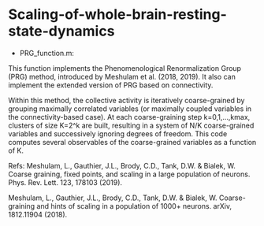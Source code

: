 # Scaling-of-whole-brain-resting-state-dynamics

- PRG_function.m:

This function implements the Phenomenological Renormalization Group
(PRG) method, introduced by Meshulam et al. (2018, 2019). It also can
implement the extended version of PRG based on connectivity.

Within this method, the collective activity is iteratively coarse-grained 
by grouping maximally correlated variables (or maximally coupled variables 
in the connectivity-based case). At each coarse-graining step 
k=0,1,…,kmax, clusters of size K=2^k are built, resulting in a system of 
N/K coarse-grained variables and successively ignoring degrees of
freedom. This code computes several observables of the coarse-grained 
variables as a function of K.   


Refs:
Meshulam, L., Gauthier, J.L., Brody, C.D., Tank, D.W. & Bialek, W. 
Coarse graining, fixed points, and scaling in a large population of neurons. 
Phys. Rev. Lett. 123, 178103 (2019).

Meshulam, L., Gauthier, J.L., Brody, C.D., Tank, D.W. & Bialek, W. 
Coarse-graining and hints of scaling in a population of 1000+ neurons. 
arXiv, 1812.11904 (2018).

